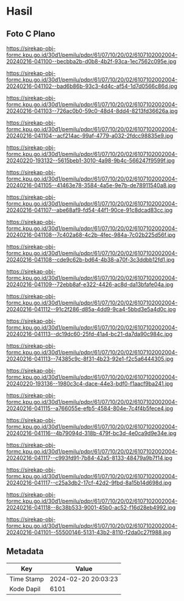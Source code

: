 # Hasil

## Foto C Plano

https://sirekap-obj-formc.kpu.go.id/30d1/pemilu/pdpr/61/07/10/20/02/6107102002004-20240216-041100--becbba2b-d0b8-4b2f-93ca-1ec7562c095e.jpg

https://sirekap-obj-formc.kpu.go.id/30d1/pemilu/pdpr/61/07/10/20/02/6107102002004-20240216-041102--bad6b86b-93c3-4d4c-af54-1d7d0566c86d.jpg

https://sirekap-obj-formc.kpu.go.id/30d1/pemilu/pdpr/61/07/10/20/02/6107102002004-20240216-041103--726ac0b0-59c0-48d4-8dd4-8213fd36626a.jpg

https://sirekap-obj-formc.kpu.go.id/30d1/pemilu/pdpr/61/07/10/20/02/6107102002004-20240216-041104--acf214ac-99af-4779-a032-2fdcc98835e9.jpg

https://sirekap-obj-formc.kpu.go.id/30d1/pemilu/pdpr/61/07/10/20/02/6107102002004-20240220-193132--5615beb1-3010-4a98-9b4c-566247f9599f.jpg

https://sirekap-obj-formc.kpu.go.id/30d1/pemilu/pdpr/61/07/10/20/02/6107102002004-20240216-041105--41463e78-3584-4a5e-9e7b-de78911540a8.jpg

https://sirekap-obj-formc.kpu.go.id/30d1/pemilu/pdpr/61/07/10/20/02/6107102002004-20240216-041107--abe68af9-fd54-44f1-90ce-91c8dcad83cc.jpg

https://sirekap-obj-formc.kpu.go.id/30d1/pemilu/pdpr/61/07/10/20/02/6107102002004-20240216-041108--7c402a68-4c2b-4fec-984a-7c02b225d56f.jpg

https://sirekap-obj-formc.kpu.go.id/30d1/pemilu/pdpr/61/07/10/20/02/6107102002004-20240216-041108--cde9c62b-bd64-4b38-a70f-3c3ddbb12fd1.jpg

https://sirekap-obj-formc.kpu.go.id/30d1/pemilu/pdpr/61/07/10/20/02/6107102002004-20240216-041109--72ebb8af-e322-4426-ac8d-da13bfafe04a.jpg

https://sirekap-obj-formc.kpu.go.id/30d1/pemilu/pdpr/61/07/10/20/02/6107102002004-20240216-041112--91c2f286-d85a-4dd9-9ca4-5bbd3e5a4d0c.jpg

https://sirekap-obj-formc.kpu.go.id/30d1/pemilu/pdpr/61/07/10/20/02/6107102002004-20240216-041113--dc19dc60-25fd-41a4-bc21-da7da90c984c.jpg

https://sirekap-obj-formc.kpu.go.id/30d1/pemilu/pdpr/61/07/10/20/02/6107102002004-20240216-041113--74385c9c-8f31-4b23-92e1-f2c5a6444305.jpg

https://sirekap-obj-formc.kpu.go.id/30d1/pemilu/pdpr/61/07/10/20/02/6107102002004-20240220-193136--1980c3c4-dace-44e3-bdf0-f1aacf9ba241.jpg

https://sirekap-obj-formc.kpu.go.id/30d1/pemilu/pdpr/61/07/10/20/02/6107102002004-20240216-041115--a766055e-efb5-4584-804e-7c4f4b5fece4.jpg

https://sirekap-obj-formc.kpu.go.id/30d1/pemilu/pdpr/61/07/10/20/02/6107102002004-20240216-041116--4b79094d-318b-479f-bc3d-4e0ca9d9e34e.jpg

https://sirekap-obj-formc.kpu.go.id/30d1/pemilu/pdpr/61/07/10/20/02/6107102002004-20240216-041117--c993fd91-7b84-42a5-8133-48479a9b7f14.jpg

https://sirekap-obj-formc.kpu.go.id/30d1/pemilu/pdpr/61/07/10/20/02/6107102002004-20240216-041117--c25a3db2-17cf-42d2-9fbd-8a15b14d698d.jpg

https://sirekap-obj-formc.kpu.go.id/30d1/pemilu/pdpr/61/07/10/20/02/6107102002004-20240216-041118--8c38b533-9001-45b0-ac52-f16d28eb4992.jpg

https://sirekap-obj-formc.kpu.go.id/30d1/pemilu/pdpr/61/07/10/20/02/6107102002004-20240216-041101--55500146-5131-43b2-8110-f2da0c27f988.jpg


## Metadata

| Key        | Value               |
| ---------- | ------------------- |
| Time Stamp | 2024-02-20 20:03:23 |
| Kode Dapil | 6101                |



